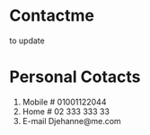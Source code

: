 # Contactme
to update


<body>
    <h1>Personal Cotacts</h1>
    <p>
        <ol type = '1'>
            <li>Mobile # 01001122044</li>
            <li>Home # 02 333 333 33</li>
            <li>E-mail Djehanne@me.com</li>
        </ol>
    </p>
  
    
</body>
</head>
